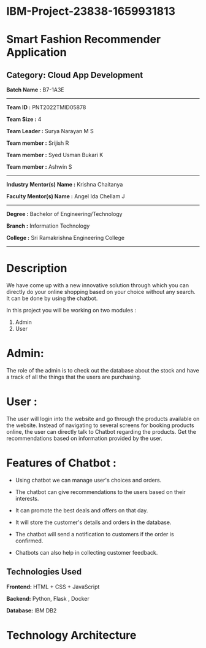 
# IBM-Project-23838-1659931813

# Smart Fashion Recommender Application

## Category: Cloud App Development


**Batch Name :** B7-1A3E

---

**Team ID :** PNT2022TMID05878

**Team Size :** 4

**Team Leader :** Surya Narayan M S

**Team member :** Srijish R

**Team member :** Syed Usman Bukari K

**Team member :** Ashwin S

--- 

**Industry Mentor(s) Name :** Krishna Chaitanya

**Faculty Mentor(s) Name :** Angel Ida Chellam J

---

**Degree	:**	Bachelor of Engineering/Technology

**Branch	:**	Information Technology

**College	:**	Sri Ramakrishna Engineering College

---

# Description 

We have come up with a new innovative solution through which you can directly do your online shopping based on your choice without any search. It can be done by using the chatbot.


In this project you will be working on two modules :

1. Admin 
2. User

# Admin:

The role of the admin is to check out the database about the stock and have a track of all the things that the users are purchasing.

# User :

The user will login into the website and go through the products available on the website.  Instead of navigating to several screens for booking products online, the user can directly talk to Chatbot regarding the products.  Get the recommendations based on information provided by the user.


# Features of Chatbot :


- Using chatbot we can manage user's choices and orders.

- The chatbot can give recommendations to the users based on their interests.

- It can promote the best deals and offers on that day.

- It will store the customer's details and orders in the database.

- The chatbot will send a notification to customers if the order is confirmed.

- Chatbots can also help in collecting customer feedback.


## Technologies Used

**Frontend:** HTML + CSS + JavaScript

**Backend:** Python, Flask , Docker

**Database:** IBM DB2


# Technology Architecture
